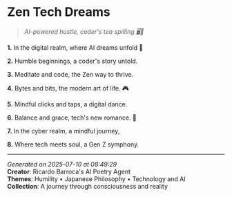 # Zen Tech Dreams

> *AI-powered hustle, coder's tea spilling 🖥️💬*

**1.** In the digital realm, where AI dreams unfold 🌌


**2.** Humble beginnings, a coder's story untold.


**3.** Meditate and code, the Zen way to thrive.


**4.** Bytes and bits, the modern art of life. 🎮


**5.** Mindful clicks and taps, a digital dance.


**6.** Balance and grace, tech's new romance. 💫


**7.** In the cyber realm, a mindful journey,


**8.** Where tech meets soul, a Gen Z symphony.



---

*Generated on 2025-07-10 at 08:49:29*  
**Creator**: Ricardo Barroca's AI Poetry Agent  
**Themes**: Humility • Japanese Philosophy • Technology and AI  
**Collection**: A journey through consciousness and reality